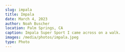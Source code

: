 ```yaml
---
slug: impala
title: Impala
date: March 4, 2023
author: Noah Buscher
location: Palm Springs, CA
caption: Impala Super Sport I came across on a walk.
images: /media/photos/impala.jpeg
type: Photo
---
```

